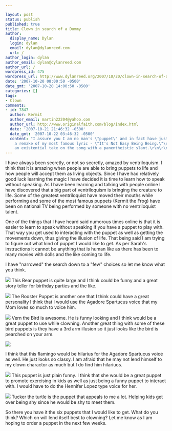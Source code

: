 ```yaml
---

layout: post
status: publish
published: true
title: Clown in search of a Dummy
author:
  display_name: Dylan
  login: dylan
  email: dylan@dylanreed.com
  url: /
author_login: dylan
author_email: dylan@dylanreed.com
author_url: /
wordpress_id: 475
wordpress_url: http://www.dylanreed.org/2007/10/20/clown-in-search-of-a-dummy/
date: '2007-10-20 08:00:50 -0500'
date_gmt: '2007-10-20 14:00:50 -0500'
categories: []
tags:
- Clown
comments:
- id: 7847
  author: Kermit
  author_email: martin22204@yahoo.com
  author_url: http://www.originalfaith.com/blog/index.html
  date: '2007-10-21 21:46:32 -0500'
  date_gmt: '2007-10-22 03:46:32 -0500'
  content: "I assure you I am no man's \"puppet\" and in fact have just come out with
    a remake of my most famous lyric - \"It's Not Easy Being Being.\"\r\n\r\nIt's
    an existential take on the song with a panentheistic slant.\r\n\r\nYours truly,\r\nKermit"
---
```


I have always been secretly, or not so secretly, amazed by ventriloquism. I think that it is amazing when people are able to bring puppets to life and how people will accept them as living objects. Since I have had relatively good luck learning the magic I have decided it is time to learn how to speak without speaking. As I have been learning and talking with people online I have discovered that a big part of ventriloquism is bringing the creature to life. Some of the greatest ventriloquist have moved their mouths while performing and some of the most famous puppets (Kermit the Frog) have been on national TV being performed by someone with no ventriloquist talent.

One of the things that I have heard said numorous times online is that it is easier to learn to speak without speaking if you have a puppet to play with. That way you get used to interacting with the puppet as well as getting the movements down, thus giving the illusion of life. That being said I am trying to figure out what kind of puppet I would like to get. As per Sarah's instructions it cannot be anything that is human like as there has been to many movies with dolls and the like coming to life. 

I have "narrowed" the search down to a "few" choices so let me know what you think.

![][1] This Bear puppet is quite large and I think could be funny and a great story teller for birthday parties and the like.

   [1]: http://www.axtell.com/backwoods/bear.jpg

 

![][2] The Rooster Puppet is another one that I think could have a great personality I think that I would use the Agadore Spartucus voice that my Mom loves so much to voice him.

   [2]: http://www.axtell.com/rooster.jpg

![][3] Vern the Bird is awesome. He is funny looking and I think would be a great puppet to use while clowning. Another great thing with some of these bird puppets is they have a 3rd arm illusion so it just looks like the bird is pearched on your arm.

   [3]: http://www.axtell.com/verncu.jpg

 

![][4]

   [4]: http://www.axtell.com/big_images/flamingo.jpg

 I think that this flamingo would be hilarius for the Agadore Spartucus voice as well. He just looks so classy. I am afraid that he may not lend himself to my clown charactor as much but I do find him hilariuos.

 

![][5] This puppet is just plain funny. I think that she would be a great puppet to promote exercising in kids as well as just being a funny puppet to interact with. I would have to do the Hennifer Lopez type voice for her.

   [5]: http://www.axtell.com/hippogirlsteve2.jpg

 

![][6] Tucker the turtle is the puppet that appeals to me a lot. Helping kids get over being shy since he would be shy to meet them. 

   [6]: http://www.axtell.com/turtleanim.gif

So there you have it the six puppets that I would like to get. What do you think? Which on will lend itself best to clowning? Let me know as I am hoping to order a puppet in the next few weeks.
